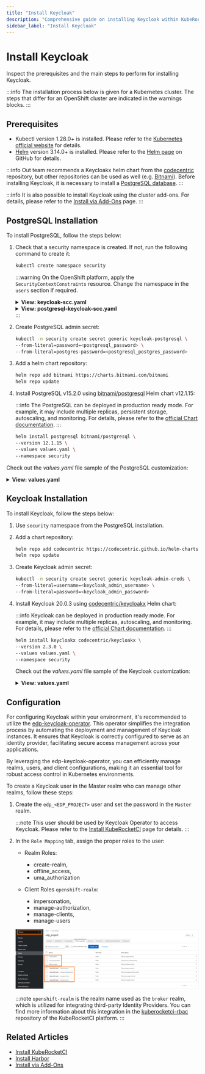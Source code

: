 ```yaml
---
title: "Install Keycloak"
description: "Comprehensive guide on installing Keycloak within KubeRocketCI for robust identity and access management, including prerequisites and configuration steps."
sidebar_label: "Install Keycloak"
---
```

<!-- markdownlint-disable MD025 -->

# Install Keycloak

<head>
  <link rel="canonical" href="https://docs.kuberocketci.io/docs/operator-guide/auth/keycloak" />
</head>

Inspect the prerequisites and the main steps to perform for installing Keycloak.

:::info
  The installation process below is given for a Kubernetes cluster. The steps that differ for an OpenShift cluster are
  indicated in the warnings blocks.
:::

## Prerequisites

* Kubectl version 1.28.0+ is installed. Please refer to the [Kubernetes official website](https://kubernetes.io/releases/download/) for details.
* [Helm](https://helm.sh) version 3.14.0+ is installed. Please refer to the [Helm page](https://github.com/helm/helm/releases) on GitHub for details.

:::info
  Out team recommends a Keycloakx helm chart from the [codecentric](https://github.com/codecentric/helm-charts/tree/master/charts/keycloakx) repository, but other repositories can be used as well (e.g. [Bitnami](https://github.com/bitnami/charts/tree/master/bitnami/keycloak/)).
  Before installing Keycloak, it is necessary to install a [PostgreSQL database](https://www.postgresql.org/download/).
:::

:::info
  It is also possible to install Keycloak using the cluster add-ons. For details, please refer to the [Install via Add-Ons](../add-ons-overview.md) page.
:::

## PostgreSQL Installation

To install PostgreSQL, follow the steps below:

1. Check that a security namespace is created. If not, run the following command to create it:

    ```bash
    kubectl create namespace security
    ```

    :::warning
      On the OpenShift platform, apply the `SecurityContextConstraints` resource. Change the namespace in the `users` section if required.

      <details>
      <summary><b>View: keycloak-scc.yaml</b></summary>
          ```yaml
          allowHostDirVolumePlugin: false
          allowHostIPC: false
          allowHostNetwork: false
          allowHostPID: false
          allowHostPorts: false
          allowPrivilegeEscalation: true
          allowPrivilegedContainer: false
          allowedCapabilities: null
          apiVersion: security.openshift.io/v1
          allowedFlexVolumes: []
          defaultAddCapabilities: []
          fsGroup:
            type: MustRunAs
            ranges:
              - min: 999
                max: 65543
          groups: []
          kind: SecurityContextConstraints
          metadata:
            annotations:
              "helm.sh/hook": "pre-install"
            name: keycloak
          priority: 1
          readOnlyRootFilesystem: false
          requiredDropCapabilities:
            - KILL
            - MKNOD
            - SETUID
            - SETGID
          runAsUser:
            type: MustRunAsRange
            uidRangeMin: 1
            uidRangeMax: 65543
          seLinuxContext:
            type: MustRunAs
          supplementalGroups:
            type: RunAsAny
          users:
            - system:serviceaccount:security:keycloakx
          volumes:
            - configMap
            - downwardAPI
            - emptyDir
            - persistentVolumeClaim
            - projected
            - secret
          ```
      </details>

      <details>
      <summary><b>View: postgresql-keycloak-scc.yaml</b></summary>
          ```yaml
          allowHostDirVolumePlugin: false
          allowHostIPC: false
          allowHostNetwork: false
          allowHostPID: false
          allowHostPorts: false
          allowPrivilegeEscalation: true
          allowPrivilegedContainer: false
          allowedCapabilities: null
          apiVersion: security.openshift.io/v1
          allowedFlexVolumes: []
          defaultAddCapabilities: []
          fsGroup:
            type: MustRunAs
            ranges:
              - min: 999
                max: 65543
          groups: []
          kind: SecurityContextConstraints
          metadata:
            annotations:
                "helm.sh/hook": "pre-install"
            name: postgresql-keycloak
          priority: 1
          readOnlyRootFilesystem: false
          requiredDropCapabilities:
          - KILL
          - MKNOD
          - SETUID
          - SETGID
          runAsUser:
            type: MustRunAsRange
            uidRangeMin: 1
            uidRangeMax: 65543
          seLinuxContext:
            type: MustRunAs
          supplementalGroups:
            type: RunAsAny
          users:
          - system:serviceaccount:security:default
          volumes:
          - configMap
          - downwardAPI
          - emptyDir
          - persistentVolumeClaim
          - projected
          - secret
          ```
      </details>
    :::

2. Create PostgreSQL admin secret:

    ```bash
    kubectl -n security create secret generic keycloak-postgresql \
    --from-literal=password=<postgresql_password> \
    --from-literal=postgres-password=<postgresql_postgres_password>
    ```

3. Add a helm chart repository:

    ```bash
    helm repo add bitnami https://charts.bitnami.com/bitnami
    helm repo update
    ```

4. Install PostgreSQL v15.2.0 using [bitnami/postgresql](https://artifacthub.io/packages/helm/bitnami/postgresql) Helm chart v12.1.15:

    :::info
      The PostgreSQL can be deployed in production ready mode. For example, it may include multiple replicas, persistent storage, autoscaling, and monitoring.
      For details, please refer to the [official Chart documentation](https://github.com/bitnami/charts/tree/master/bitnami/postgresql).
    :::

    ```bash
    helm install postgresql bitnami/postgresql \
    --version 12.1.15 \
    --values values.yaml \
    --namespace security
    ```

  Check out the _values.yaml_ file sample of the PostgreSQL customization:

  <details>
  <summary><b>View: values.yaml</b></summary>
    ```yaml
    # PostgreSQL read only replica parameters
    readReplicas:
      # Number of PostgreSQL read only replicas
      replicaCount: 1

    image:
      tag: 15.2.0-debian-11-r0

    global:
      postgresql:
        auth:
          username: admin
          existingSecret: keycloak-postgresql
          database: keycloak

    primary:
      persistence:
        enabled: true
        size: 3Gi
    ```
  </details>

## Keycloak Installation

To install Keycloak, follow the steps below:

1. Use `security` namespace from the PostgreSQL installation.

2. Add a chart repository:

    ```bash
    helm repo add codecentric https://codecentric.github.io/helm-charts
    helm repo update
    ```

3. Create Keycloak admin secret:

    ```bash
    kubectl -n security create secret generic keycloak-admin-creds \
    --from-literal=username=<keycloak_admin_username> \
    --from-literal=password=<keycloak_admin_password>
    ```

4. Install Keycloak 20.0.3 using [codecentric/keycloakx](https://artifacthub.io/packages/helm/codecentric/keycloakx) Helm chart:

    :::info
      Keycloak can be deployed in production ready mode. For example, it may include multiple replicas, autoscaling, and monitoring.
      For details, please refer to the [official Chart documentation](https://github.com/codecentric/helm-charts/tree/master/charts/keycloakx).
    :::

    ```bash
    helm install keycloakx codecentric/keycloakx \
    --version 2.3.0 \
    --values values.yaml \
    --namespace security
    ```

    Check out the _values.yaml_ file sample of the Keycloak customization:

    <details>
    <summary><b>View: values.yaml</b></summary>

      ```yaml
      replicas: 1

      # Deploy the latest version
      image:
        tag: "24.0.4"

      # The following parameter is unrecommended to expose. Exposed health checks lead to an unnecessary attack vector.
      health:
        enabled: false
      # The following parameter is unrecommended to expose. Exposed metrics lead to an unnecessary attack vector.
      metrics:
        enabled: false

      command:
        - "/opt/keycloak/bin/kc.sh"
        - "--verbose"
        - "start"

      extraEnv: |
        - name: KC_HOSTNAME
          value: "keycloak.<ROOT_DOMAIN>"
        - name: KC_SPI_HOSTNAME_DEFAULT_ADMIN
          value: "keycloak.<ROOT_DOMAIN>"
        - name: KC_HTTP_ENABLED
          value: "true"
        - name: KC_HOSTNAME_STRICT
          value: "false"
        - name: KC_HOSTNAME_STRICT_HTTPS
          value: "false"
        - name: KC_SPI_EVENTS_LISTENER_JBOSS_LOGGING_SUCCESS_LEVEL
          value: "info"
        - name: KEYCLOAK_ADMIN
          valueFrom:
            secretKeyRef:
              name: keycloak-admin-creds
              key: username
        - name: KEYCLOAK_ADMIN_PASSWORD
          valueFrom:
            secretKeyRef:
              name: keycloak-admin-creds
              key: password
        - name: JAVA_OPTS_APPEND
          value: >-
            -XX:+UseContainerSupport
            -XX:MaxRAMPercentage=50.0
            -Djava.awt.headless=true
            -Djgroups.dns.query={{ include "keycloak.fullname" . }}-headless
            -Dkeycloak.connectionsHttpClient.default.expect-continue-enabled=true
            -Dkeycloak.connectionsHttpClient.default.reuse-connections=false
        - name: HTTP_ADDRESS_FORWARDING
          value: "true"
        - name: PROXY_ADDRESS_FORWARDING
          value: "true"

      # This block should be uncommented if you install Keycloak on Kubernetes
      ingress:
        enabled: true
        annotations:
          nginx.ingress.kubernetes.io/proxy-buffer-size: 256k
        # Defines the class of the Ingress Controller.
        # It allows you to choose which Ingress controller in cluster should be used to expose the Keycloak service to the outside world.
        ingressClassName: "nginx"
        # Exposes Keycloak paths according to the rules from documentation.
        # Ref: https://www.keycloak.org/server/reverseproxy#_exposed_path_recommendations
        console:
          enabled: false
        rules:
          - host: keycloak.<ROOT_DOMAIN>
            paths:
              - path: '{{ tpl .Values.http.relativePath $ | trimSuffix "/" }}/'
                pathType: Prefix

      proxy:
        enabled: true
        mode: "edge"

      # This block should be uncommented if you set Keycloak to OpenShift and change the host field
      # route:
      #   enabled: false
      #   # Path for the Route
      #   path: '/'
      #   # Host name for the Route
      #   host: "keycloak.<ROOT_DOMAIN>"
      #   # TLS configuration
      #   tls:
      #     enabled: true

      resources:
        limits:
          memory: "2048Mi"
        requests:
          cpu: "50m"
          memory: "512Mi"

      # Check database readiness at startup
      dbchecker:
        enabled: true

      database:
        vendor: postgres
        existingSecret: keycloak-postgresql
        hostname: postgresql
        port: 5432
        username: admin
        database: keycloak
      ```

    </details>

## Configuration

For configuring Keycloak within your environment, it's recommended to utilize the [edp-keycloak-operator](https://github.com/epam/edp-keycloak-operator).
This operator simplifies the integration process by automating the deployment and management of Keycloak instances.
It ensures that Keycloak is correctly configured to serve as an identity provider, facilitating secure access management across your applications.

By leveraging the edp-keycloak-operator, you can efficiently manage realms, users, and client configurations, making it an essential tool for robust access control in Kubernetes environments.

To create a Keycloak user in the Master realm who can manage other realms, follow these steps:

1. Create the `edp_<EDP_PROJECT>` user and set the password in the `Master` realm.

    :::note
      This user should be used by Keycloak Operator to access Keycloak. Please refer to the [Install KubeRocketCI](../install-kuberocketci.md) page for details.
    :::

2. In the `Role Mapping` tab, assign the proper roles to the user:

    * Realm Roles:
      * create-realm,
      * offline_access,
      * uma_authorization

    * Client Roles `openshift-realm`:
      * impersonation,
      * manage-authorization,
      * manage-clients,
      * manage-users

    ![Role mappings](../../assets/operator-guide/keycloak-roles.png "Role mappings")

    :::note
      `openshift-realm` is the realm name used as the `broker` realm, which is utilized for integrating third-party Identity Providers. You can find more information about this integration in the [kuberocketci-rbac](https://github.com/epam/edp-cluster-add-ons/tree/main/clusters/core/addons/kuberocketci-rbac) repository of the KubeRocketCI platform.
    :::

## Related Articles

* [Install KubeRocketCI](../install-kuberocketci.md)
* [Install Harbor](../artifacts-management/harbor-installation.md)
* [Install via Add-Ons](../add-ons-overview.md)
